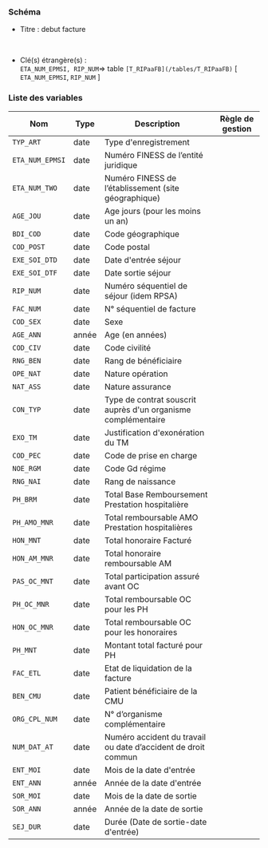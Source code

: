 ### Schéma


- Titre : debut facture
<br />



- Clé(s) étrangère(s) : <br />
`ETA_NUM_EPMSI, RIP_NUM`=> table `[T_RIPaaFB](/tables/T_RIPaaFB)` [ `ETA_NUM_EPMSI`, `RIP_NUM` ]<br />

 
### Liste des variables

Nom | Type | Description | Règle de gestion
-|-|-|-
`TYP_ART`| date |Type d'enregistrement||
`ETA_NUM_EPMSI`| date |Numéro FINESS de l’entité juridique||
`ETA_NUM_TWO`| date |Numéro FINESS de l’établissement (site géographique)||
`AGE_JOU `| date |Age jours (pour les moins un an)||
`BDI_COD`| date |Code géographique||
`COD_POST`| date |Code postal||
`EXE_SOI_DTD`| date |Date d'entrée séjour||
`EXE_SOI_DTF`| date |Date sortie séjour||
`RIP_NUM`| date |Numéro séquentiel de séjour (idem RPSA)||
`FAC_NUM`| date |N° séquentiel de facture||
`COD_SEX`| date |Sexe||
`AGE_ANN`| année |Age (en années)||
`COD_CIV`| date |Code civilité ||
`RNG_BEN`| date |Rang de bénéficiaire||
`OPE_NAT`| date |Nature opération||
`NAT_ASS`| date |Nature assurance||
`CON_TYP`| date |Type de contrat souscrit auprès d'un organisme complémentaire||
`EXO_TM`| date |Justification d'exonération du TM||
`COD_PEC`| date |Code de prise en charge||
`NOE_RGM`| date |Code Gd régime||
`RNG_NAI`| date |Rang de naissance||
`PH_BRM`| date |Total Base Remboursement Prestation hospitalière||
`PH_AMO_MNR`| date |Total remboursable AMO Prestation hospitalières||
`HON_MNT`| date |Total honoraire Facturé||
`HON_AM_MNR`| date |Total honoraire remboursable AM||
`PAS_OC_MNT`| date |Total participation assuré avant OC||
`PH_OC_MNR`| date |Total remboursable OC pour les PH||
`HON_OC_MNR`| date |Total remboursable OC pour les honoraires||
`PH_MNT`| date |Montant total facturé pour  PH||
`FAC_ETL`| date |Etat de liquidation de la facture||
`BEN_CMU`| date |Patient bénéficiaire de la CMU||
`ORG_CPL_NUM`| date |N° d’organisme complémentaire||
`NUM_DAT_AT`| date |Numéro accident du travail ou date d’accident de droit commun||
`ENT_MOI`| date |Mois de la date d'entrée||
`ENT_ANN`| année |Année de la date d'entrée||
`SOR_MOI`| date |Mois de la date de sortie||
`SOR_ANN`| année |Année de la date de sortie||
`SEJ_DUR`| date |Durée (Date de sortie-date d'entrée)||